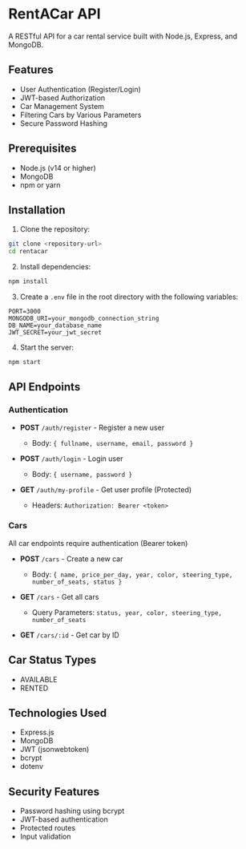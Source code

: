 # RentACar API

A RESTful API for a car rental service built with Node.js, Express, and MongoDB.

## Features

- User Authentication (Register/Login)
- JWT-based Authorization
- Car Management System
- Filtering Cars by Various Parameters
- Secure Password Hashing

## Prerequisites

- Node.js (v14 or higher)
- MongoDB
- npm or yarn

## Installation

1. Clone the repository:

```bash
git clone <repository-url>
cd rentacar
```

2. Install dependencies:

```bash
npm install
```

3. Create a `.env` file in the root directory with the following variables:

```env
PORT=3000
MONGODB_URI=your_mongodb_connection_string
DB_NAME=your_database_name
JWT_SECRET=your_jwt_secret
```

4. Start the server:

```bash
npm start
```

## API Endpoints

### Authentication

- **POST** `/auth/register` - Register a new user

  - Body: `{ fullname, username, email, password }`

- **POST** `/auth/login` - Login user

  - Body: `{ username, password }`

- **GET** `/auth/my-profile` - Get user profile (Protected)
  - Headers: `Authorization: Bearer <token>`

### Cars

All car endpoints require authentication (Bearer token)

- **POST** `/cars` - Create a new car

  - Body: `{ name, price_per_day, year, color, steering_type, number_of_seats, status }`

- **GET** `/cars` - Get all cars

  - Query Parameters: `status, year, color, steering_type, number_of_seats`

- **GET** `/cars/:id` - Get car by ID

## Car Status Types

- AVAILABLE
- RENTED

## Technologies Used

- Express.js
- MongoDB
- JWT (jsonwebtoken)
- bcrypt
- dotenv

## Security Features

- Password hashing using bcrypt
- JWT-based authentication
- Protected routes
- Input validation


